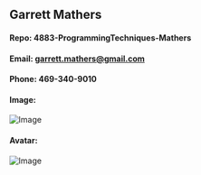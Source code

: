 ## Garrett Mathers

#### Repo: 4883-ProgrammingTechniques-Mathers

#### Email: garrett.mathers@gmail.com
#### Phone: 469-340-9010

#### Image:
![Image](https://msumustangs.com/images/2021/8/17/Mathers_Garrett_6238.jpg?width=300)

#### Avatar: 
![Image](https://user-images.githubusercontent.com/42726625/131269947-4b24c303-eabf-4e01-897f-55a3e6483cd5.jpg)

